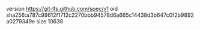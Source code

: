 version https://git-lfs.github.com/spec/v1
oid sha256:a787c99612f1712c2270bbb94578d6a665c14438d3b647c0f2b9892a0279349e
size 10638
